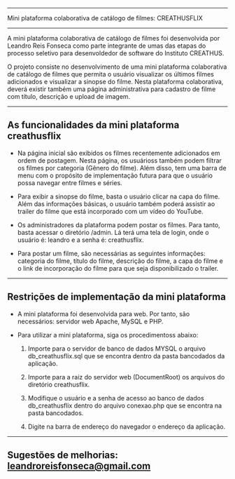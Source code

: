 ****************************************************************
Mini plataforma colaborativa de catálogo de filmes: CREATHUSFLIX
****************************************************************

A mini plataforma colaborativa de catálogo de filmes foi desenvolvida por Leandro Reis Fonseca como parte integrante de umas das etapas do processo seletivo para desenvoldedor de software do Instituto CREATHUS.

O projeto consiste no desenvolvimento de uma mini plataforma colaborativa de catálogo de filmes que permita
o usuário visualizar os últimos filmes adicionados e visualizar a sinopse do filme. Nesta plataforma
colaborativa, deverá existir também uma página administrativa para cadastro de filme com título, descrição e
upload de imagem.

----------------------------------------------------
As funcionalidades da mini plataforma creathusflix
----------------------------------------------------

 - Na página inicial são exibidos os filmes recentemente adicionados em ordem de postagem. Nesta página, os usuárioss também podem filtrar os filmes por categoria (Gênero do filme). Além disso, tem uma barra de menu com o propósito de implementação futura para que o usuário possa navegar entre filmes e séries.

 - Para exibir a sinopse do filme, basta o usuário clicar na capa do filme. Além das informações básicas, o usuário também poderá assistir ao trailer do filme que está incorporado com um vídeo do YouTube.

 - Os administradores da plataforma podem postar os filmes. Para tanto, basta acessar o diretório /admin. Lá terá uma tela de login, onde o usuário é: leandro e a senha é: creathusflix.

 - Para postar um filme, são necessárias as seguintes informações: categoria do filme, título do filme, descrição do filme, a capa do filme e o link de incorporação do filme para que seja disponibilizado o trailer.

----------------------------------------------------
Restrições de implementação da mini plataforma
----------------------------------------------------

 - A mini plataforma foi desenvolvida para web. Por tanto, são necessários: servidor web Apache, MySQL e PHP. 

 - Para utilizar a mini plataforma, siga os procedimentoss abaixo:

	1. Importe para o servidor de banco de dados MYSQL o arquivo db_creathusflix.sql que se encontra dentro da pasta bancodados da aplicação.

	2. Importe para a raiz do servidor web (DocumentRoot) os arquivos do diretório creathusflix.

	3. Modifique o usuário e a senha de acesso ao banco de dados db_creathusflix dentro do arquivo conexao.php que se encontra na pasta bancodados.

	4. Digite na barra de endereço do navegador o endereço da aplicação.

----------------------------------------------------
Sugestões de melhorias: leandroreisfonseca@gmail.com
----------------------------------------------------
